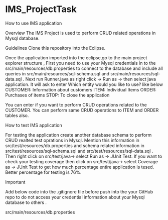 

# IMS_ProjectTask

How to use IMS application

Overview
The IMS Project is used to perform CRUD related operations in Mysql database.

Guidelines
Clone this repository into the Eclipse.

Once the application imported into the eclipse,go to the main project explorer structure ,
First you need to use your Mysql credentials  in to the src/main/resources/db.properties to connect to the 
database and include all queries in src/main/resources/sql-schema.sql and src/main/resources/sql-data.sql .
Next run Runner.java as right click -> Run as ->  then select java application.
It will ask to enter Which entity would you like to use? like below
CUSTOMER: Information about customers
ITEM: Individual Items
ORDER: Purchases of items
STOP: To close the application

You can enter if you want to perform CRUD operations related to the CUSTOMER.
You can perform same CRUD operations to ITEM and ORDER tables also.


How to test IMS application

For testing the application create another database schema to perform CRUD realted test oprations in Mysql.
Mention this information in   src/test/resources/db.properties and schema related information in src/test/resources/sql-schema.sql and src/test/resources/sql-data.sql .
Then right click on src/test/java->  select  Run as -> JUnit Test.
If you want to check your testing coverage then click on src/test/java->  select  Coverage as -> JUnit Test to get how much percentage entire application is tesed.
Better percentage for testing is 76%.

Important

Add below code  into the .gitignore file before push into the your GitHub repo to do not  access your credential information about your Mysql database to others .

src/main/resources/db.properties




